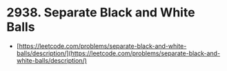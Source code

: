 # 2938. Separate Black and White Balls

- [https://leetcode.com/problems/separate-black-and-white-balls/description/](https://leetcode.com/problems/separate-black-and-white-balls/description/)
